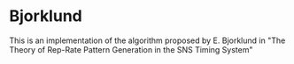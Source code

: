 # Bjorklund

This is an implementation of the algorithm proposed by E. Bjorklund in "The Theory of Rep-Rate Pattern Generation in the SNS Timing System"